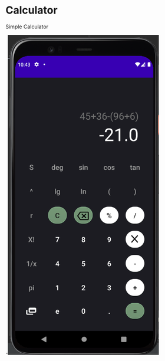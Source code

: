# Calculator
Simple Calculator

-![Output](https://github.com/ngawang88/Calculator/blob/d3ca5dd7d5f8f2a7f51562df2dc74a7069a51b46/Output%20Image.png)
